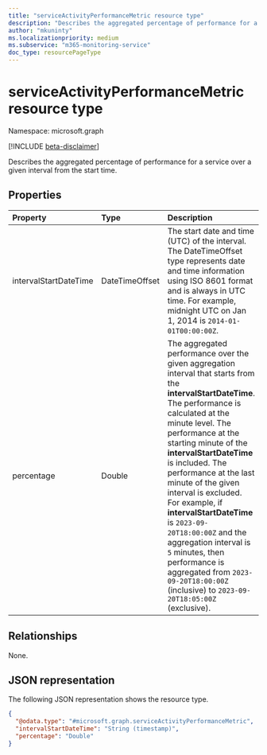 ```yaml
---
title: "serviceActivityPerformanceMetric resource type"
description: "Describes the aggregated percentage of performance for a service over a given interval from the start time."
author: "mkuninty"
ms.localizationpriority: medium
ms.subservice: "m365-monitoring-service"
doc_type: resourcePageType
---
```


# serviceActivityPerformanceMetric resource type

Namespace: microsoft.graph

[!INCLUDE [beta-disclaimer](../../includes/beta-disclaimer.md)]

Describes the aggregated percentage of performance for a service over a given interval from the start time.

## Properties

|Property|Type|Description|
|:---|:---|:---|
|intervalStartDateTime|DateTimeOffset|The start date and time (UTC) of the interval. The DateTimeOffset type represents date and time information using ISO 8601 format and is always in UTC time. For example, midnight UTC on Jan 1, 2014 is `2014-01-01T00:00:00Z`.|
|percentage|Double|The aggregated performance over the given aggregation interval that starts from the **intervalStartDateTime**. The performance is calculated at the minute level. The performance at the starting minute of the **intervalStartDateTime** is included. The performance at the last minute of the given interval is excluded. For example, if **intervalStartDateTime** is `2023-09-20T18:00:00Z` and the aggregation interval is `5` minutes, then performance is aggregated from `2023-09-20T18:00:00Z` (inclusive) to `2023-09-20T18:05:00Z` (exclusive).|

## Relationships
None.

## JSON representation
The following JSON representation shows the resource type.
<!-- {
  "blockType": "resource",
  "@odata.type": "microsoft.graph.serviceActivityPerformanceMetric"
}
-->
``` json
{
  "@odata.type": "#microsoft.graph.serviceActivityPerformanceMetric",
  "intervalStartDateTime": "String (timestamp)",
  "percentage": "Double"
}
```

